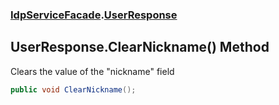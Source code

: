### [IdpServiceFacade](../index.md 'IdpServiceFacade').[UserResponse](index.md 'IdpServiceFacade\.UserResponse')

## UserResponse\.ClearNickname\(\) Method

Clears the value of the "nickname" field

```csharp
public void ClearNickname();
```